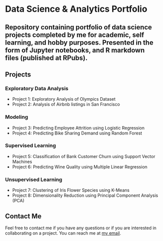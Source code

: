 # Data Science & Analytics Portfolio
## Repository containing portfolio of data science projects completed by me for academic, self learning, and hobby purposes. Presented in the form of Jupyter notebooks, and R markdown files (published at RPubs).

## Projects

### Exploratory Data Analysis

- Project 1: Exploratory Analysis of Olympics Dataset
- Project 2: Analysis of Airbnb listings in San Francisco

### Modeling

- Project 3: Predicting Employee Attrition using Logistic Regression
- Project 4: Predicting Bike Sharing Demand using Random Forest

### Supervised Learning

- Project 5: Classification of Bank Customer Churn using Support Vector Machines
- Project 6: Predicting Wine Quality using Multiple Linear Regression

### Unsupervised Learning

- Project 7: Clustering of Iris Flower Species using K-Means
- Project 8: Dimensionality Reduction using Principal Component Analysis (PCA)

## Contact Me

Feel free to contact me if you have any questions or if you are interested in collaborating on a project. You can reach me at [my email](mailto:alfonso.esqueda.kc@gmail.com).

